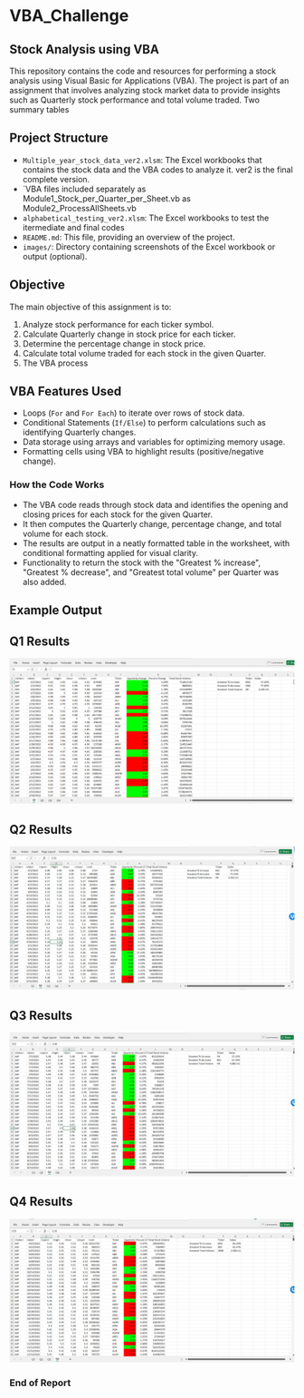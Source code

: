 # VBA_Challenge

## Stock Analysis using VBA

This repository contains the code and resources for performing a stock analysis using Visual Basic for Applications (VBA). The project is part of an assignment that involves analyzing stock market data to provide insights such as Quarterly stock performance and total volume traded. Two summary tables 

## Project Structure

- `Multiple_year_stock_data_ver2.xlsm`: The Excel workbooks that contains the stock data and the VBA codes to analyze it. ver2 is the final complete version.
- `VBA files included separately as Module1_Stock_per_Quarter_per_Sheet.vb as Module2_ProcessAllSheets.vb
- `alphabetical_testing_ver2.xlsm`: The Excel workbooks to test the itermediate and final codes
- `README.md`: This file, providing an overview of the project.
- `images/`: Directory containing screenshots of the Excel workbook or output (optional).

## Objective

The main objective of this assignment is to:

1. Analyze stock performance for each ticker symbol.
2. Calculate Quarterly change in stock price for each ticker.
3. Determine the percentage change in stock price.
4. Calculate total volume traded for each stock in the given Quarter.
5. The VBA process 

## VBA Features Used

- Loops (`For` and `For Each`) to iterate over rows of stock data.
- Conditional Statements (`If/Else`) to perform calculations such as identifying Quarterly changes.
- Data storage using arrays and variables for optimizing memory usage.
- Formatting cells using VBA to highlight results (positive/negative change).


### How the Code Works

- The VBA code reads through stock data and identifies the opening and closing prices for each stock for the given Quarter.
- It then computes the Quarterly change, percentage change, and total volume for each stock.
- The results are output in a neatly formatted table in the worksheet, with conditional formatting applied for visual clarity.
- Functionality to return the stock with the "Greatest % increase", "Greatest % decrease", and "Greatest total volume" per Quarter was also added.

## Example Output

## Q1 Results

![Q1 Results](Q1_Results.png)

## Q2 Results

![Q2 Results](Q2_Results.png)

## Q3 Results

![Q3 Results](Q3_Results.png)

## Q4 Results

![Q4 Results](Q4_Results.png)

### End of Report
